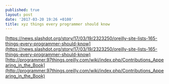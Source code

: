 ```yaml
---
published: true
layout: post
date: '2017-03-20 19:26 +0100'
title: xyz things every programmer should know
---
```

[https://news.slashdot.org/story/17/03/19/2323250/oreilly-site-lists-165-things-every-programmer-should-know](https://news.slashdot.org/story/17/03/19/2323250/oreilly-site-lists-165-things-every-programmer-should-know)  
[http://programmer.97things.oreilly.com/wiki/index.php/Contributions_Appearing_in_the_Book](http://programmer.97things.oreilly.com/wiki/index.php/Contributions_Appearing_in_the_Book)

